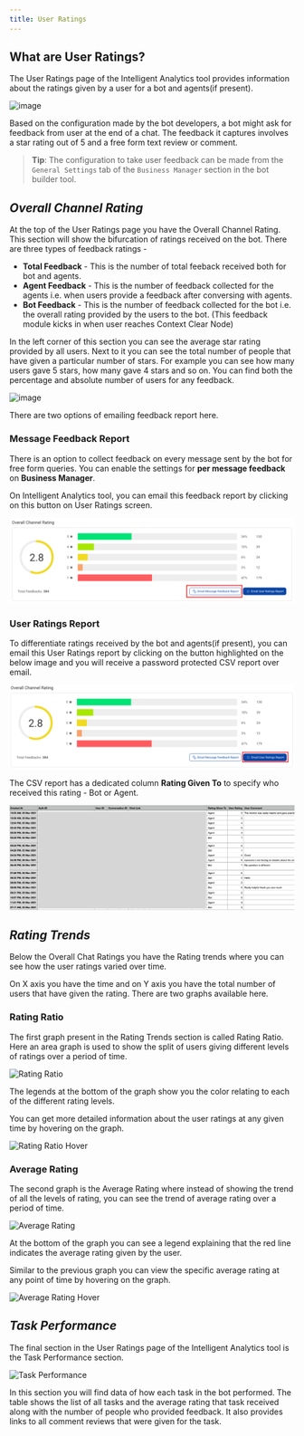 ```yaml
---
title: User Ratings
---
```


## What are User Ratings?

The User Ratings page of the Intelligent Analytics tool provides information about the ratings given by a user for a bot and agents(if present). 

![image](https://user-images.githubusercontent.com/75118325/117293701-5b490300-ae8f-11eb-9a66-a0f0d4ce7b87.png)

Based on the configuration made by the bot developers, a bot might ask for feedback from user at the end of a chat. The feedback it captures involves a star rating out of 5 and a free form text review or comment. 

> **Tip**: The configuration to take user feedback can be made from the `General Settings` tab of the `Business Manager` section in the bot builder tool.

## ***Overall Channel Rating***

At the top of the User Ratings page you have the Overall Channel Rating. This section will show the bifurcation of ratings received on the bot. There are three types of feedback ratings - 
* **Total Feedback** - This is the number of total feeback received both for bot and agents.
* **Agent Feedback** - This is the number of feedback collected for the agents i.e. when users provide a feedback after conversing with agents.
* **Bot Feedback** - This is the number of feedback collected for the bot i.e. the overall rating provided by the users to the bot. (This feedback module kicks in when user reaches Context Clear Node)

In the left corner of this section you can see the average star rating provided by all users. Next to it you can see the total number of people that have given a particular number of stars. For example you can see how many users gave 5 stars, how many gave 4 stars and so on. You can find both the percentage and absolute number of users for any feedback. 

![image](https://user-images.githubusercontent.com/75118325/117293889-98ad9080-ae8f-11eb-99ab-913f863df571.png)

There are two options of emailing feedback report here.

### Message Feedback Report

There is an option to collect feedback on every message sent by the bot for free form queries. You can enable the settings for **per message feedback** on **Business Manager**. 

On Intelligent Analytics tool, you can email this feedback report by clicking on this button on User Ratings screen. 

![Email_Message_Feedback_Report](assets/emailmessagefeedback.png)

### User Ratings Report

To differentiate ratings received by the bot and agents(if present), you can email this User Ratings report by clicking on the button highlighted on the below image and you will receive a password protected CSV report over email. 

![Email_User_Ratings_Report](assets/emailuserratings.png)

The CSV report has a dedicated column **Rating Given To** to specify who received this rating - Bot or Agent.

![User_Ratings_Report](assets/agent_bot_ratings.png)

## ***Rating Trends***
Below the Overall Chat Ratings you have the Rating trends where you can see how the user ratings varied over time.

On X axis you have the time and on Y axis you have the total number of users that have given the rating. There are two graphs available here.

### Rating Ratio
The first graph present in the Rating Trends section is called Rating Ratio. Here an area graph is used to show the split of users giving different levels of ratings over a period of time.

![Rating Ratio](assets/user-ratings-rating-ratio.png)

The legends at the bottom of the graph show you the color relating to each of the different rating levels.

You can get more detailed information about the user ratings at any given time by hovering on the graph.

![Rating Ratio Hover](assets/user-ratings-ratio-hover.png)

### Average Rating
The second graph is the Average Rating where instead of showing the trend of all the levels of rating, you can see the trend of average rating over a period of time.

![Average Rating](assets/user-ratings-average-ratings.png)

At the bottom of the graph you can see a legend explaining that the red line indicates the average rating given by the user.

Similar to the previous graph you can view the specific average rating at any point of time by hovering on the graph.

![Average Rating Hover](assets/user-ratings-average-hover.png)

## ***Task Performance***
The final section in the User Ratings page of the Intelligent Analytics tool is the Task Performance section. 

![Task Performance](assets/user-ratings-task-performance.png)

In this section you will find data of how each task in the bot performed. The table shows the list of all tasks and the average rating that task received along with the number of people who provided feedback. It also provides links to all comment reviews that were given for the task.
